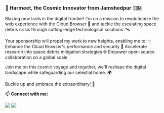 ### 🌟 Harmeet, the Cosmic Innovator from Jamshedpur 🇮🇳

Blazing new trails in the digital frontier! I'm on a mission to revolutionize the web experience with the Cloud Browser 🚀 and tackle the escalating space debris crisis through cutting-edge technological solutions. 🛰️

Your sponsorship will propel my work to new heights, enabling me to:
✨ Enhance the Cloud Browser's performance and security
🔭 Accelerate research into space debris mitigation strategies
🌐 Empower open-source collaboration on a global scale

Join me on this cosmic voyage and together, we'll reshape the digital landscape while safeguarding our celestial home. 🌍

Buckle up and embrace the extraordinary! 🚀

📫 **Connect with me:**

<p align="left">
   <a href="https://twitter.com/ajimal_harmeet" alt="Twitter"><img src="https://raw.githubusercontent.com/hussainweb/hussainweb/main/icons/twitter.png"></a>
   <a href="https://www.linkedin.com/in/harmeetsinghjsr/" alt="Linkedin"><img src="https://raw.githubusercontent.com/hussainweb/hussainweb/main/icons/linkedin.png"></a>
</p>
<!---
harmeetsinghjsr/harmeetsinghjsr is a ✨ special ✨ repository because its `README.md` (this file) appears on your GitHub profile.
You can click the Preview link to take a look at your changes.
--->
